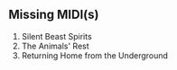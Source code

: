 ## Missing MIDI(s)
1. Silent Beast Spirits
16. The Animals' Rest
17. Returning Home from the Underground
